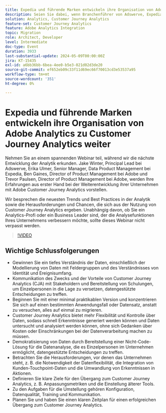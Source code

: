 ```yaml
---
title: Expedia und führende Marken entwickeln ihre Organisation von Adobe Analytics zu Customer Journey Analytics weiter
description: Seien Sie dabei, wenn Branchenführer von Adswerve, Expedia und Adobe Einblicke, Trends und Best Practices für die Nutzung von Adobe Customer Journey Analytics zur Transformation der organisatorischen Analysen in diesem teilnahmestarken Webinar vermitteln.
solution: Analytics, Customer Journey Analytics
feature-set: Customer Journey Analytics
feature: Adobe Analytics Integration
topic: Migration
role: Architect, Developer
level: Intermediate
doc-type: Event
duration: 3933
last-substantial-update: 2024-05-09T00:00:00Z
jira: KT-15435
exl-id: a6bb36bb-6bea-4ee0-b5e3-021d02d3de20
source-git-commit: ef652eb09c33f11d69ec66f70013cd3e53537a95
workflow-type: tm+mt
source-wordcount: '351'
ht-degree: 0%

---
```


# Expedia und führende Marken entwickeln ihre Organisation von Adobe Analytics zu Customer Journey Analytics weiter

Nehmen Sie an einem spannenden Webinar teil, während wir die nächste Entwicklung der Analytik erkunden. Jake Winter, Principal Lead bei Adswerve, Erika Ulmer, Senior Manager, Data Product Management bei Expedia, Ben Gaines, Director of Product Management bei Adobe und Trevor Paulsen, Director of Product Management bei Adobe, werden Ihre Erfahrungen aus erster Hand bei der Weiterentwicklung ihrer Unternehmen mit Adobe Customer Journey Analytics vorstellen.

Wir besprechen die neuesten Trends und Best Practices in der Analytik sowie die Herausforderungen und Chancen, die sich aus der Nutzung von Customer Journey Analytics ergeben. Unabhängig davon, ob Sie ein Analytics-Profi oder ein Business Leader sind, der die Analysefunktionen Ihres Unternehmens verbessern möchte, sollte dieses Webinar nicht verpasst werden.

>[!VIDEO](https://video.tv.adobe.com/v/3428762/?learn=on)


## Wichtige Schlussfolgerungen

* Gewinnen Sie ein tiefes Verständnis der Daten, einschließlich der Modellierung von Daten mit Feldergruppen und des Verständnisses von Identität und Ereignisumfang.
* Kommunikation des Zwecks und der Vorteile von Customer Journey Analytics (CJA) mit Stakeholdern und Bereitstellung von Schulungen, um Einzelpersonen in die Lage zu versetzen, datengestützte Entscheidungen zu treffen.
* Beginnen Sie mit einer minimal praktikablen Version und konzentrieren Sie sich auf einen bestimmten Anwendungsfall oder Datensatz, anstatt zu versuchen, alles auf einmal zu migrieren.
* Customer Journey Analytics bietet mehr Flexibilität und Kontrolle über Daten, sodass schnell Erkenntnisse generiert werden können und Daten untersucht und analysiert werden können, ohne sich Gedanken über Kosten oder Einschränkungen bei der Datenverarbeitung machen zu müssen.
* Demokratisierung von Daten durch Bereitstellung einer Nicht-Code-Lösung für die Datenanalyse, die es Einzelpersonen im Unternehmen ermöglicht, datengestützte Entscheidungen zu treffen.
* Betrachten Sie die Herausforderungen, vor denen das Unternehmen steht, z. B. die Notwendigkeit der Datenflexibilität, die Integration von Kunden-Touchpoint-Daten und die Umwandlung von Erkenntnissen in Aktionen.
* Definieren Sie klare Ziele für den Übergang zum Customer Journey Analytics, z. B. Anpassungsmetriken und die Einstellung älterer Tools.
* Zu den Aufgaben für die Umstellung gehören Konfiguration, Datenqualität, Training und Kommunikation.
* Planen Sie und haben Sie einen klaren Zeitplan für einen erfolgreichen Übergang zum Customer Journey Analytics.
